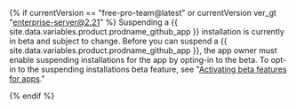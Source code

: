 {% if currentVersion == "free-pro-team@latest" or currentVersion ver_gt "enterprise-server@2.21" %}
Suspending a {{ site.data.variables.product.prodname_github_app }} installation is currently in beta and subject to change. Before you can suspend a {{ site.data.variables.product.prodname_github_app }}, the app owner must enable suspending installations for the app by opting-in to the beta. To opt-in to the suspending installations beta feature, see "[Activating beta features for apps](/developers/apps/activating-beta-features-for-apps)."

{% endif %}
